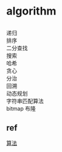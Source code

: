 # algorithm

## 
递归  
排序  
二分查找  
搜索  
哈希  
贪心  
分治  
回溯  
动态规划  
字符串匹配算法  
bitmap
布隆

## ref
[ 算法 ](ref/https://cloud.tencent.com/developer/article/1101517)